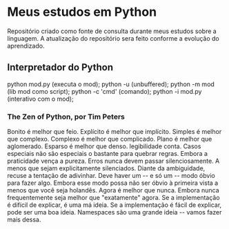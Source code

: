 # Meus estudos em Python
Repositório criado como fonte de consulta durante meus estudos sobre a linguagem.
A atualização do repositório sera feito conforme a evolução do aprendizado. 

## Interpretador do Python

python mod.py (executa o mod);
python -u (unbuffered);
python -m mod (lib mod como script);
python -c 'cmd' (comando);
python -i mod.py (interativo com o mod);

### The Zen of Python, por Tim Peters

Bonito é melhor que feio.
Explícito é melhor que implícito.
Simples é melhor que complexo.
Complexo é melhor que complicado.
Plano é melhor que aglomerado.
Esparso é melhor que denso.
legibilidade conta.
Casos especiais não são especiais o bastante para quebrar regras. 
Embora a praticidade vença a pureza.
Erros nunca devem passar silenciosamente.
A menos que sejam explicitamente silenciados.
Diante da ambiguidade, recuse a tentação de adivinhar.
Deve haver um -- e só um -- modo óbvio para fazer algo.
Embora esse modo possa não ser óbvio à primeira vista a menos que você seja holandês.
Agora é melhor que nunca.
Embora nunca frequentemente seja melhor que "exatamente" agora.
Se a implementação é difícil de explicar, é uma má ideia.
Se a implementação é fácil de explicar, pode ser uma boa ideia.
Namespaces são uma grande ideia -- vamos fazer mais dessa.
